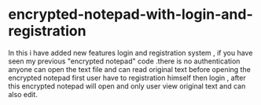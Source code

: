 # encrypted-notepad-with-login-and-registration
In this i have added new features login and registration system , if you have seen my previous "encrypted notepad" code .there is no authentication anyone can open the text file and can read original text
before opening the encrypted notepad first user have to registration himself then login , after this encrypted notepad will open and only user view original text and can also edit.

